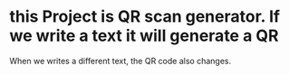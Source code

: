 # this Project is QR scan generator. If we write a text it will generate a QR
When we writes a different text, the QR code also changes.
 
